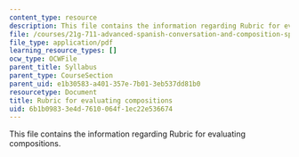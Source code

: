 ```yaml
---
content_type: resource
description: This file contains the information regarding Rubric for evaluating compositions.
file: /courses/21g-711-advanced-spanish-conversation-and-composition-spring-2014/6b1b09833e4d7610064f1ec22e536674_MIT21G_711S14_Comp_Rub.pdf
file_type: application/pdf
learning_resource_types: []
ocw_type: OCWFile
parent_title: Syllabus
parent_type: CourseSection
parent_uid: e1b30583-a401-357e-7b01-3eb537dd81b0
resourcetype: Document
title: Rubric for evaluating compositions
uid: 6b1b0983-3e4d-7610-064f-1ec22e536674
---
```

This file contains the information regarding Rubric for evaluating compositions.

